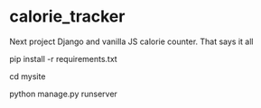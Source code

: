 # calorie_tracker

Next project Django and vanilla JS calorie counter. That says it all

pip install -r requirements.txt

cd mysite

python manage.py runserver 
